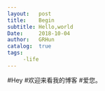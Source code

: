 ```yaml
---
layout:   post
title:    Begin
subtitle: Hello,world
Date:     2018-10-04
author:   GRHun
catalog:  true
tags:
     -life
---
```

#Hey
#欢迎来看我的博客
#爱您。
